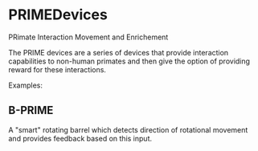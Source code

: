 # PRIMEDevices

PRimate Interaction Movement and Enrichement

The PRIME devices are a series of devices that provide interaction capabilities to non-human primates and then give the option of providing reward for these interactions.

Examples:

## B-PRIME

A "smart" rotating barrel which detects direction of rotational movement and provides feedback based on this input.